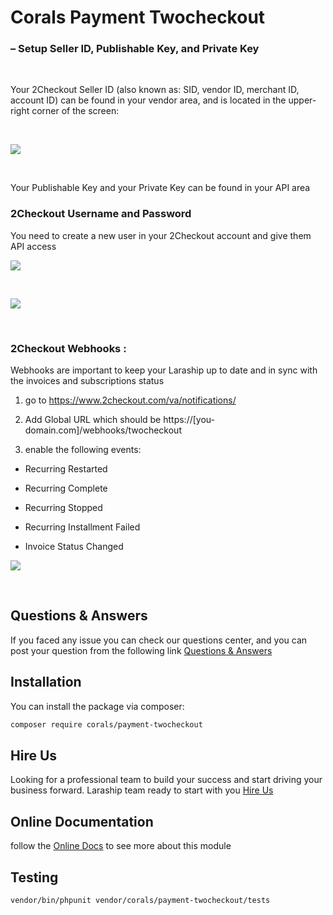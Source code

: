 # Corals Payment Twocheckout

### – Setup Seller ID, Publishable Key, and Private Key

<p>&nbsp;</p>
Your 2Checkout Seller ID (also known as: SID, vendor ID, merchant ID, account ID) can be found in your vendor area, and is located in the upper-right corner of the screen:
<p>&nbsp;</p>

<p><img src="https://www.laraship.com/wp-content/uploads/2018/05/2checkout-merchant_id.png"></p>
<p>&nbsp;</p>

Your Publishable Key and your Private Key can be found in your API area

### 2Checkout Username and Password
You need to create a new user in your 2Checkout account and give them API access

<p><img src="https://www.laraship.com/wp-content/uploads/2018/05/2checkout-create_user.png"></p>
<p>&nbsp;</p>

<p><img src="https://www.laraship.com/wp-content/uploads/2018/05/2checkout-create_user-2.png"></p>
<p>&nbsp;</p>

### 2Checkout Webhooks :
Webhooks are important to keep your Laraship up to date and in sync with the invoices and subscriptions status

1. go to https://www.2checkout.com/va/notifications/

2. Add 
  Global URL which should be https://[you-domain.com]/webhooks/twocheckout

3. enable the following events:

- Recurring Restarted

- Recurring Complete

- Recurring Stopped

- Recurring Installment Failed

- Invoice Status Changed

<p><img src="https://www.laraship.com/wp-content/uploads/2018/05/2checkout-webhooks.png"></p>
<p>&nbsp;</p>


## Questions & Answers
If you faced any issue you can check our questions center, and you can post your question from the following link
[Questions & Answers](https://www.laraship.com/laraship-questions/)  


## Installation

You can install the package via composer:

```bash
composer require corals/payment-twocheckout
```

## Hire Us
Looking for a professional team to build your success and start driving your business forward.
Laraship team ready to start with you [Hire Us](https://www.laraship.com/contact)


## Online Documentation 
follow the [Online Docs](https://www.laraship.com/docs/laraship/payment-modules/2checkout-configuration/) to see more about this module 


## Testing

```bash
vendor/bin/phpunit vendor/corals/payment-twocheckout/tests 
```
